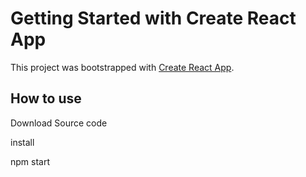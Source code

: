 # Getting Started with Create React App

This project was bootstrapped with [Create React App](https://github.com/facebook/create-react-app).

## How to use

Download Source code

install

npm start
